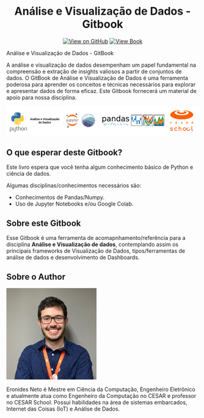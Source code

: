 <div align="center">
<h1 align="center">
Análise e Visualização de Dados - Gitbook  
</h3>

[![View on GitHub](https://img.shields.io/badge/GitHub-View_on_GitHub-blue?logo=GitHub)](todo-1) [![View Book](https://img.shields.io/badge/Book-View%20Book-red?style=plastic&logo=book)](todo-2)
</div>

Análise e Visualização de Dados - GitBook

A análise e visualização de dados desempenham um papel fundamental na compreensão e extração de insights valiosos a partir de conjuntos de dados. O GitBook de Análise e Visualização de Dados é uma ferramenta poderosa para aprender os conceitos e técnicas necessários para explorar e apresentar dados de forma eficaz. Este Gitbook fornecerá um material de apoio para nossa disciplina. 


![image](img/tools.png)

## O que esperar deste Gitbook?
Este livro espera que você tenha algum conhecimento básico de Python e ciência de dados.

Algumas disciplinas/conhecimentos necessários são:
- Conhecimentos de Pandas/Numpy.
- Uso de Jupyter Notebooks e/ou Google Colab.

## Sobre este Gitbook

Esse Gitbook é uma ferramenta de acomapnhamento/referência para a disciplina **Análise e Visualização de dados**, contemplando assim os principais frameworks de Visualização de Dados, tipos/ferramentas de análise de dados e desenvolvimento de Dashboards. 

## Sobre o Author

![image](img/eron.jpg)

Eronides Neto é Mestre em Ciência da Computação, Engenheiro Eletrônico e atualmente atua como Engenheiro da Computação no CESAR e professor no CESAR School. Possui habilidades na área de sistemas embarcados, Internet das Coisas (IoT) e Análise de Dados. 